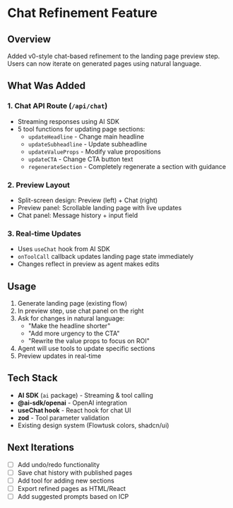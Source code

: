 # Chat Refinement Feature

## Overview
Added v0-style chat-based refinement to the landing page preview step. Users can now iterate on generated pages using natural language.

## What Was Added

### 1. Chat API Route (`/api/chat`)
- Streaming responses using AI SDK
- 5 tool functions for updating page sections:
  - `updateHeadline` - Change main headline
  - `updateSubheadline` - Update subheadline
  - `updateValueProps` - Modify value propositions
  - `updateCTA` - Change CTA button text
  - `regenerateSection` - Completely regenerate a section with guidance

### 2. Preview Layout
- Split-screen design: Preview (left) + Chat (right)
- Preview panel: Scrollable landing page with live updates
- Chat panel: Message history + input field

### 3. Real-time Updates
- Uses `useChat` hook from AI SDK
- `onToolCall` callback updates landing page state immediately
- Changes reflect in preview as agent makes edits

## Usage

1. Generate landing page (existing flow)
2. In preview step, use chat panel on the right
3. Ask for changes in natural language:
   - "Make the headline shorter"
   - "Add more urgency to the CTA"
   - "Rewrite the value props to focus on ROI"
4. Agent will use tools to update specific sections
5. Preview updates in real-time

## Tech Stack
- **AI SDK** (`ai` package) - Streaming & tool calling
- **@ai-sdk/openai** - OpenAI integration
- **useChat hook** - React hook for chat UI
- **zod** - Tool parameter validation
- Existing design system (Flowtusk colors, shadcn/ui)

## Next Iterations
- [ ] Add undo/redo functionality
- [ ] Save chat history with published pages
- [ ] Add tool for adding new sections
- [ ] Export refined pages as HTML/React
- [ ] Add suggested prompts based on ICP
